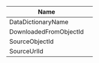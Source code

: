 | Name  |   |
| -- | -- |
|  DataDictionaryName |   |
|  DownloadedFromObjectId |   |
|  SourceObjectId |   |
|  SourceUrlId |   |

